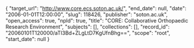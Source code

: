 {
  "target_url": "http://www.core.ecs.soton.ac.uk/", 
  "end_date": null, 
  "date": "2006-01-01T12:00:00", 
  "slug": 118426, 
  "publisher": "soton.ac.uk", 
  "open_access": true, 
  "npld": true, 
  "title": "CORE: Collaborative Orthopaedic Research Environment", 
  "subjects": [], 
  "collections": [], 
  "record_id": "20060101T120000/aTI3Bd+ZLgLtD7KgUfnBhg==", 
  "scope": "root", 
  "start_date": null
}

